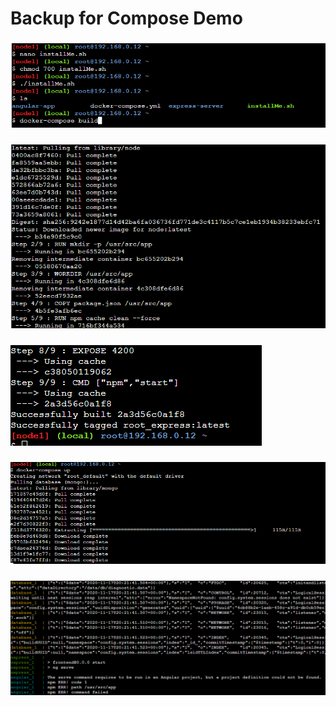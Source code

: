 # Backup for Compose Demo

### ![](./1_Setup.png)
### ![](./2_ContainerBuild.png)
### ![](./3_FinishBuild.png)
### ![](./4_compose.png)
### ![](./5_composefini.png)
